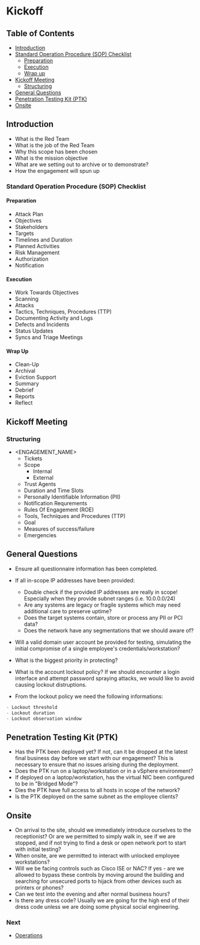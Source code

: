 # Kickoff

## Table of Contents

- [Introduction](https://github.com/0xsyr0/Red-Team-Playbooks/blob/master/Kickoff/Kickoff.md#introduction)
- [Standard Operation Procedure (SOP) Checklist](https://github.com/0xsyr0/Red-Team-Playbooks/blob/master/Kickoff/Kickoff.md#standard-operation-procedure-sop-checklist)
	- [Preparation](https://github.com/0xsyr0/Red-Team-Playbooks/blob/master/Kickoff/Kickoff.md#preparation)
	- [Execution](https://github.com/0xsyr0/Red-Team-Playbooks/blob/master/Kickoff/Kickoff.md#execution)
	- [Wrap up](https://github.com/0xsyr0/Red-Team-Playbooks/blob/master/Kickoff/Kickoff.md#wrap-up)
- [Kickoff Meeting](https://github.com/0xsyr0/Red-Team-Playbooks/blob/master/Kickoff/Kickoff.md#kickoff-meeting)
	- [Structuring](https://github.com/0xsyr0/Red-Team-Playbooks/blob/master/Kickoff/Kickoff.md#structuring)
- [General Questions](https://github.com/0xsyr0/Red-Team-Playbooks/blob/master/Kickoff/Kickoff.md#general-questions)
- [Penetration Testing Kit (PTK)](https://github.com/0xsyr0/Red-Team-Playbooks/blob/master/Kickoff/Kickoff.md#penetration-testing-kit-ptk)
- [Onsite](https://github.com/0xsyr0/Red-Team-Playbooks/blob/master/Kickoff/Kickoff.md#onsite)

## Introduction

* What is the Red Team
* What is the job of the Red Team
* Why this scope has been chosen
* What is the mission objective
* What are we setting out to archive or to demonstrate?
* How the engagement will spun up

### Standard Operation Procedure (SOP) Checklist

#### Preparation

* Attack Plan
* Objectives
* Stakeholders
* Targets
* Timelines and Duration
* Planned Activities
* Risk Management
* Authorization
* Notification

#### Execution

* Work Towards Objectives
* Scanning
* Attacks
* Tactics, Techniques, Procedures (TTP)
* Documenting Activity and Logs
* Defects and Incidents
* Status Updates
* Syncs and Triage Meetings

#### Wrap Up

* Clean-Up
* Archival
* Eviction Support
* Summary
* Debrief
* Reports
* Reflect

## Kickoff Meeting

### Structuring

* <ENGAGEMENT_NAME>
	* Tickets
	* Scope
		* Internal
		* External
	* Trust Agents
	* Duration and Time Slots
	* Personally Identifiable Information (PII)
	* Notification Requrements
	* Rules Of Engagement (ROE)
	* Tools, Techniques and Procedures (TTP)
	* Goal
	* Measures of success/failure
	* Emergencies

## General Questions

* Ensure all questionnaire information has been completed.
* If all in-scope IP addresses have been provided:
	* Double check if the provided IP addresses are really in scope! Especially when they provide subnet ranges (i.e. 10.0.0.0/24)
	* Are any systems are legacy or fragile systems which may need additional care to preserve uptime?
	* Does the target systems contain, store or process any PII or PCI data?
	* Does the network have any segmentations that we should aware of?
* Will a valid domain user account be provided for testing, simulating the initial compromise of a single employee's credentials/workstation?
* What is the biggest priority in protecting?
* What is the account lockout policy? If we should encounter a login interface and attempt password spraying attacks, we would like to avoid causing lockout distruptions.

* From the lockout policy we need the following informations:

```c
- Lockout threshold
- Lockout duration
- Lockout observation window
```

## Penetration Testing Kit (PTK)

* Has the PTK been deployed yet? If not, can it be dropped at the latest final business day before we start with our engagement? This is necessary to ensure that no issues arising during the deployment.
* Does the PTK run on a laptop/workstation or in a vSphere environment?
* If deployed on a laptop/workstation, has the virtual NIC been configured to be in "Bridged Mode"?
* Dies the PTK have full access to all hosts in scope of the network?
* Is the PTK deployed on the same subnet as the employee clients?

## Onsite

* On arrival to the site, should we immediately introduce ourselves to the receptionist? Or are we permitted to simply walk in, see if we are stopped, and if not trying to find a desk or open network port to start with initial testing?
* When onsite, are we permitted to interact with unlocked employee workstations?
* Will we be facing controls such as Cisco ISE or NAC? If yes - are we allowed to bypass these controls by moving around the building and searching for unsecured ports to hijack from other devices such as printers or phones?
* Can we test into the evening and after normal business hours?
* Is there any dress code? Usually we are going for the high end of their dress code unless we are doing some physical social engineering.

### Next
- [Operations](https://github.com/0xsyr0/Red-Team-Playbooks/blob/master/Operations/Operations.md)
